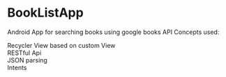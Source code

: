 # BookListApp
Android App for searching books using google books API
Concepts used:  

Recycler View based on custom View  
RESTful Api  
JSON parsing  
Intents  

